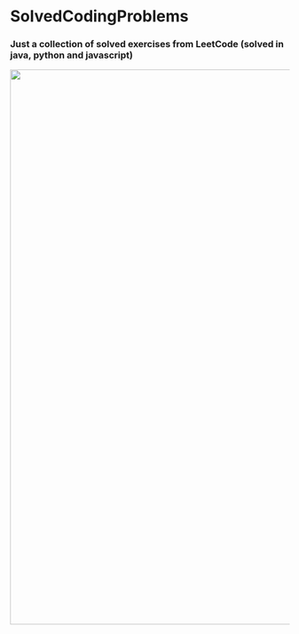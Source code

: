 # SolvedCodingProblems
### Just a collection of solved exercises from LeetCode (solved in java, python and javascript)
<p align="center">
  <img src="https://media2.giphy.com/media/v1.Y2lkPTc5MGI3NjExa3BobG1wdmd2ZWkyYjR6OGU3ZWt3MWNkM3F5dWZwZWoycXdvMmVhdyZlcD12MV9pbnRlcm5hbF9naWZfYnlfaWQmY3Q9Zw/FHEPD8bbvbRWZcwyWA/giphy.gif"  width="1000"/>
</p>
